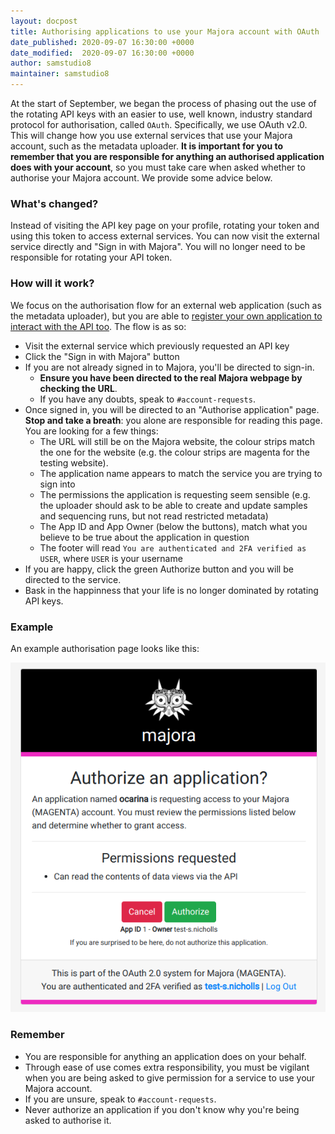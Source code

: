 ```yaml
---
layout: docpost
title: Authorising applications to use your Majora account with OAuth
date_published: 2020-09-07 16:30:00 +0000
date_modified:  2020-09-07 16:30:00 +0000
author: samstudio8
maintainer: samstudio8
---
```


At the start of September, we began the process of phasing out the use of the rotating API keys with an easier to use, well known, industry standard protocol for authorisation, called `OAuth`. Specifically, we use OAuth v2.0. This will change how you use external services that use your Majora account, such as the metadata uploader. **It is important for you to remember that you are responsible for anything an authorised application does with your account**, so you must take care when asked whether to authorise your Majora account. We provide some advice below.

### What's changed?

Instead of visiting the API key page on your profile, rotating your token and using this token to access external services. You can now visit the external service directly and "Sign in with Majora". You will no longer need to be responsible for rotating your API token.

### How will it work?

We focus on the authorisation flow for an external web application (such as the metadata uploader), but you are able to [register your own application to interact with the API too](oauth-app). The flow is as so:

* Visit the external service which previously requested an API key
* Click the "Sign in with Majora" button
* If you are not already signed in to Majora, you'll be directed to sign-in.
    * **Ensure you have been directed to the real Majora webpage by checking the URL**.
    * If you have any doubts, speak to `#account-requests`.
* Once signed in, you will be directed to an "Authorise application" page. **Stop and take a breath**: you alone are responsible for reading this page. You are looking for a few things:
    * The URL will still be on the Majora website, the colour strips match the one for the website (e.g. the colour strips are magenta for the testing website).
    * The application name appears to match the service you are trying to sign into
    * The permissions the application is requesting seem sensible (e.g. the uploader should ask to be able to create and update samples and sequencing runs, but not read restricted metadata)
    * The App ID and App Owner (below the buttons), match what you believe to be true about the application in question
    * The footer will read `You are authenticated and 2FA verified as USER`, where `USER` is your username
* If you are happy, click the green Authorize button and you will be directed to the service.
* Bask in the happinness that your life is no longer dominated by rotating API keys.

### Example

An example authorisation page looks like this:

![image](images/oauth_example.png)

### Remember

* You are responsible for anything an application does on your behalf.
* Through ease of use comes extra responsibility, you must be vigilant when you are being asked to give permission for a service to use your Majora account.
* If you are unsure, speak to `#account-requests`.
* Never authorize an application if you don't know why you're being asked to authorise it.
